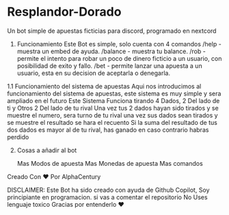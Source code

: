 # Resplandor-Dorado
Un bot simple de apuestas ficticias para discord, programado en nextcord

1. Funcionamiento
Este Bot es simple, solo cuenta con 4 comandos
/help - muestra un embed de ayuda.
/balance - muestra tu balance.
/rob <usuario> - permite el intento para robar un poco de dinero ficticio a un usuario, con posibilidad de exito y fallo.
/bet <cantidad> <usuario> - permite lanzar una apuesta a un usuario, esta en su decision de aceptarla o denegarla.

1.1 Funcionamiento del sistema de apuestas
   Aqui nos introducimos al funcionamiento del sistema de apuestas, este sistema es muy simple y sera ampliado en el futuro
   Este Sistema Funciona tirando 4 Dados, 2 Del lado de ti y Otros 2 Del lado de tu rival
   Una vez tus 2 dados hayan sido tirados y se muestre el numero, sera turno de tu rival una vez sus dados sean tirados y se muestre el resultado se hara el recuento
   Si la suma del resultado de tus dos dados es mayor al de tu rival, has ganado
   en caso contrario habras perdido

2. Cosas a añadir al bot
   
   Mas Modos de apuesta
   Mas Monedas de apuesta
   Mas comandos

Creado Con :heart: Por AlphaCentury

DISCLAIMER: Este Bot ha sido creado con ayuda de Github Copilot, Soy principiante en programacion. si vas a comentar el repositorio No Uses lenguaje toxico
Gracias por entenderlo :heart:
